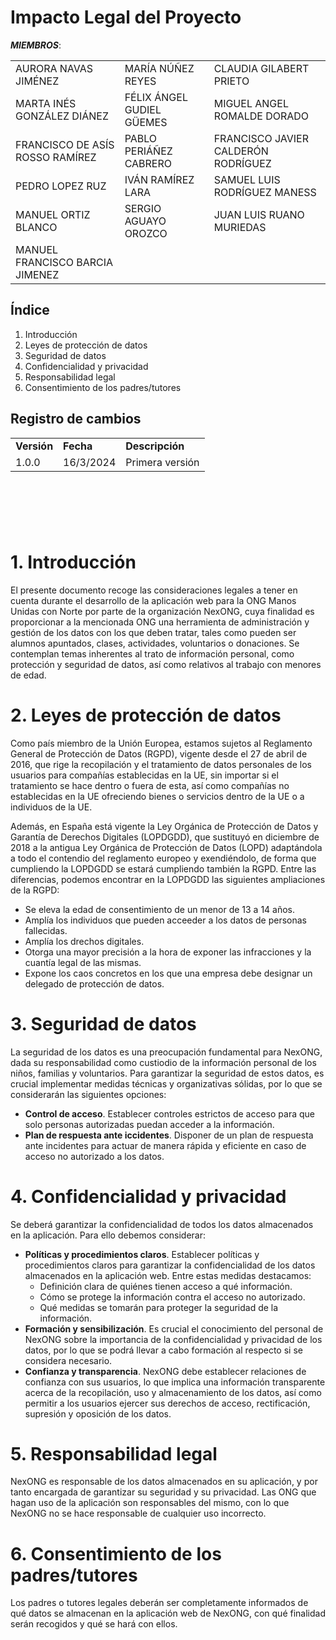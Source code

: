 ﻿# Impacto Legal del Proyecto

 ***MIEMBROS***:

<table>
  <tr>
    <td>AURORA NAVAS JIMÉNEZ</td>
    <td>MARÍA NÚÑEZ REYES</td>
    <td>CLAUDIA GILABERT PRIETO</td>
  </tr>
  <tr>
    <td>MARTA INÉS GONZÁLEZ DIÁNEZ</td>
    <td>FÉLIX ÁNGEL GUDIEL GÜEMES</td>
    <td>MIGUEL ANGEL ROMALDE DORADO</td>
  </tr>
  <tr>
    <td>FRANCISCO DE ASÍS ROSSO RAMÍREZ</td>
    <td>PABLO PERIÁÑEZ CABRERO</td>
    <td>FRANCISCO JAVIER CALDERÓN RODRÍGUEZ</td>
  </tr>
  <tr>
    <td>PEDRO LOPEZ RUZ</td>
    <td>IVÁN RAMÍREZ LARA</td>
    <td>SAMUEL LUIS RODRÍGUEZ MANESS</td>
  </tr>
  <tr>
    <td>MANUEL ORTIZ BLANCO</td>
    <td>SERGIO AGUAYO OROZCO</td>
    <td>JUAN LUIS RUANO MURIEDAS</td>
  </tr>
  <tr>
    <td>MANUEL FRANCISCO BARCIA JIMENEZ</td>
    <td></td>
    <td></td>
  </tr>
</table>


## Índice

1. Introducción
2. Leyes de protección de datos
3. Seguridad de datos
4. Confidencialidad y privacidad
5. Responsabilidad legal
6. Consentimiento de los padres/tutores


## Registro de cambios

<table>
  <tr>
   <td><strong>Versión</strong>
   </td>
   <td><strong>Fecha</strong>
   </td>
   <td><strong>Descripción</strong>
   </td>
  </tr>
  <tr>
   <td>1.0.0</td>
   <td>16/3/2024</td>
   <td>Primera versión</td>
  </tr>
</table>


<br/>

# 

<br/>


# 1. Introducción
El presente documento recoge las consideraciones legales a tener en cuenta durante el desarrollo de la aplicación web para la ONG Manos Unidas con Norte por parte de la organización NexONG, cuya finalidad es proporcionar a la mencionada ONG una herramienta de administración y gestión de los datos con los que deben tratar, tales como pueden ser alumnos apuntados, clases, actividades, voluntarios o donaciones. Se contemplan temas inherentes al trato de información personal, como protección y seguridad de datos, así como relativos al trabajo con menores de edad.

# 2. Leyes de protección de datos
Como país miembro de la Unión Europea, estamos sujetos al Reglamento General de Protección de Datos (RGPD), vigente desde el 27 de abril de 2016, que rige la recopilación y el tratamiento de datos personales de los usuarios para compañías establecidas en la UE, sin importar si el tratamiento se hace dentro o fuera de esta, así como compañías no establecidas en la UE ofreciendo bienes o servicios dentro de la UE o a individuos de la UE.

Además, en España está vigente la Ley Orgánica de Protección de Datos y Garantía de Derechos Digitales (LOPDGDD), que sustituyó en diciembre de 2018 a la antigua Ley Orgánica de Protección de Datos (LOPD) adaptándola a todo el contendio del reglamento europeo y exendiéndolo, de forma que cumpliendo la LOPDGDD se estará cumpliendo también la RGPD.
Entre las diferencias, podemos encontrar en la LOPDGDD las siguientes ampliaciones de la RGPD:
- Se eleva la edad de consentimiento de un menor de 13 a 14 años.
- Amplía los individuos que pueden acceeder a los datos de personas fallecidas.
- Amplía los drechos digitales.
- Otorga una mayor precisión a la hora de exponer las infracciones y la cuantía legal de las mismas.
- Expone los caos concretos en los que una empresa debe designar un delegado de protección de datos.

# 3. Seguridad de datos
La seguridad de los datos es una preocupación fundamental para NexONG, dada su responsabilidad como custiodio de la información personal de los niños, familias y voluntarios. Para garantizar la seguridad de estos datos, es crucial implementar medidas técnicas y organizativas sólidas, por lo que se considerarán las siguientes opciones:
- **Control de acceso**. Establecer controles estrictos de acceso para que solo personas autorizadas puedan acceder a la información.
- **Plan de respuesta ante iccidentes**. Disponer de un plan de respuesta ante incidentes para actuar de manera rápida y eficiente en caso de acceso no autorizado a los datos.

# 4. Confidencialidad y privacidad
Se deberá garantizar la confidencialidad de todos los datos almacenados en la aplicación. Para ello debemos considerar:
- **Políticas y procedimientos claros**. Establecer políticas y procedimientos claros para garantizar la confidencialidad de los datos almacenados en la aplicación web. Entre estas medidas destacamos:
    - Definición clara de quiénes tienen acceso a qué información.
    - Cómo se protege la información contra el acceso no autorizado.
    - Qué medidas se tomarán para proteger la seguridad de la información.
- **Formación y sensibilización**. Es crucial el conocimiento del personal de NexONG sobre la importancia de la confidencialidad y privacidad de los datos, por lo que se podrá llevar a cabo formación al respecto si se considera necesario.
- **Confianza y transparencia**. NexONG debe establecer relaciones de confianza con sus usuarios, lo que implica una información transparente acerca de la recopilación, uso y almacenamiento de los datos, así como permitir a los usuarios ejercer sus derechos de acceso, rectificación, supresión y oposición de los datos.

# 5. Responsabilidad legal
NexONG es responsable de los datos almacenados en su aplicación, y por tanto encargada de garantizar su seguridad y su privacidad.
Las ONG que hagan uso de la aplicación son responsables del mismo, con lo que NexONG no se hace responsable de cualquier uso incorrecto.

# 6. Consentimiento de los padres/tutores
Los padres o tutores legales deberán ser completamente informados de qué datos se almacenan en la aplicación web de NexONG, con qué finalidad serán recogidos y qué se hará con ellos.
